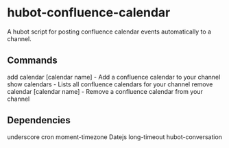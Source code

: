 # hubot-confluence-calendar
A hubot script for posting confluence calendar events automatically to a channel.
## Commands
add calendar [calendar name] - Add a confluence calendar to your channel
show calendars - Lists all confluence calendars for your channel
remove calendar [calendar name] - Remove a confluence calendar from your channel
## Dependencies
underscore
cron
moment-timezone
Datejs
long-timeout
hubot-conversation
